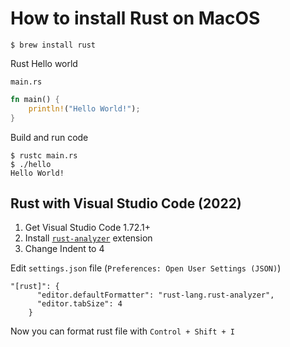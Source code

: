 # How to install Rust on MacOS

```
$ brew install rust
```

Rust Hello world 

`main.rs` 

```rs
fn main() {
    println!("Hello World!");
}
```

Build and run code 

```
$ rustc main.rs
$ ./hello
Hello World!
```

## Rust with Visual Studio Code (2022)

1. Get Visual Studio Code 1.72.1+
2. Install [`rust-analyzer`](https://marketplace.visualstudio.com/items?itemName=rust-lang.rust-analyzer) extension
3. Change Indent to 4

Edit `settings.json` file (`Preferences: Open User Settings (JSON)`)

```
"[rust]": {
      "editor.defaultFormatter": "rust-lang.rust-analyzer",
      "editor.tabSize": 4
    }
```

Now you can format rust file with `Control + Shift + I`